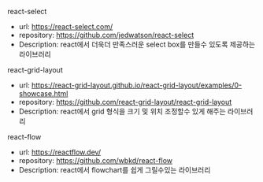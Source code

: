 react-select
* url: https://react-select.com/
* repository: https://github.com/jedwatson/react-select
* Description: react에서 더욱더 만족스러운 select box를 만들수 있도록 제공하는 라이브러리

react-grid-layout
* url: https://react-grid-layout.github.io/react-grid-layout/examples/0-showcase.html
* repository: https://github.com/react-grid-layout/react-grid-layout
* Description: react에서 grid 형식을 크기 및 위치 조정할수 있게 해주는 라이브러리

react-flow
* url: https://reactflow.dev/
* repository: https://github.com/wbkd/react-flow
* Description: react에서 flowchart를 쉽게 그릴수있는 라이브러리 
